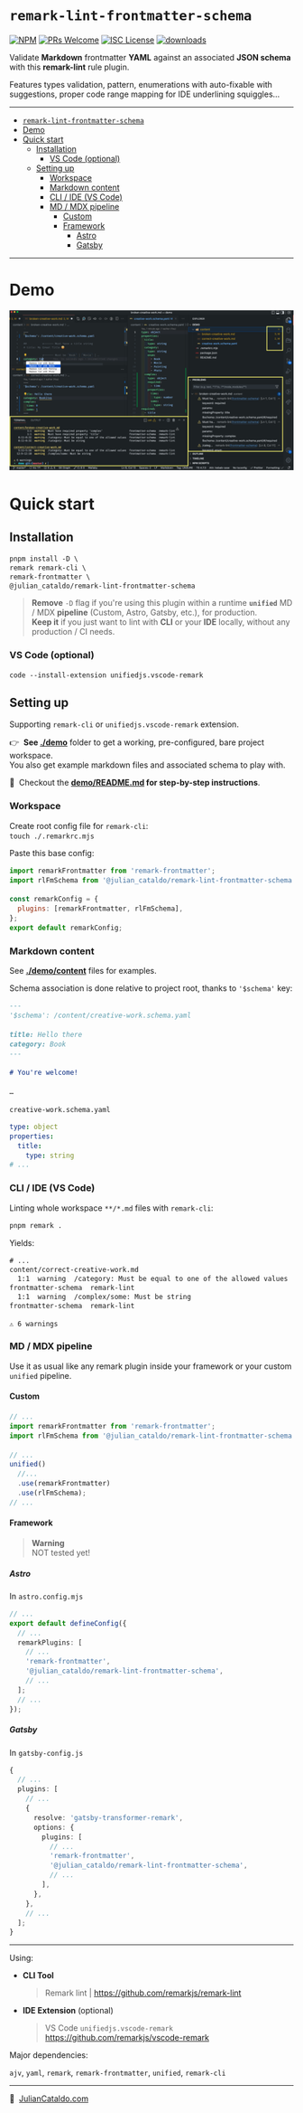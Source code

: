 # `remark-lint-frontmatter-schema`

<!-- [![Build Status](https://img.shields.io/github/workflow/status/JulianCataldo/remark-lint-frontmatter-schema/release/master.svg)](https://github.com/@julian_cataldo/remark-lint-frontmatter-schema/actions/workflows/release.yml?query=branch%3Amain) -->

[![NPM](https://img.shields.io/npm/v/@julian_cataldo/remark-lint-frontmatter-schema)](https://www.npmjs.com/package/@julian_cataldo/remark-lint-frontmatter-schema)
[![PRs Welcome](https://img.shields.io/badge/PRs-welcome-brightgreen.svg)](https://makeapullrequest.com)
[![ISC License](https://img.shields.io/npm/l/@julian_cataldo/remark-lint-frontmatter-schema)](./LICENSE)
[![downloads](https://img.shields.io/npm/dw/@julian_cataldo/remark-lint-frontmatter-schema)](https://www.npmjs.com/package/@julian_cataldo/remark-lint-frontmatter-schema)

Validate **Markdown** frontmatter **YAML** against an associated **JSON schema** with this **remark-lint** rule plugin.

Features types validation, pattern, enumerations with auto-fixable with suggestions, proper code range mapping for IDE underlining squiggles…

---

- [`remark-lint-frontmatter-schema`](#remark-lint-frontmatter-schema)
- [Demo](#demo)
- [Quick start](#quick-start)
  - [Installation](#installation)
    - [VS Code (optional)](#vs-code-optional)
  - [Setting up](#setting-up)
    - [Workspace](#workspace)
    - [Markdown content](#markdown-content)
    - [CLI / IDE (VS Code)](#cli--ide-vs-code)
    - [MD / MDX pipeline](#md--mdx-pipeline)
      - [Custom](#custom)
      - [Framework](#framework)
        - [Astro](#astro)
        - [Gatsby](#gatsby)

---

# Demo

[![Demo screenshot of frontmatter schema linter](./docs/screenshot.png)](./docs/screenshot.png)

# Quick start

## Installation

```shell
pnpm install -D \
remark remark-cli \
remark-frontmatter \
@julian_cataldo/remark-lint-frontmatter-schema
```

> **Remove** `-D` flag if you're using this plugin within a runtime **`unified`** MD / MDX **pipeline** (Custom, Astro, Gatsby, etc.), for production.  
> **Keep it** if you just want to lint with **CLI** or your **IDE** locally, without any production / CI needs.

### VS Code (optional)

```
code --install-extension unifiedjs.vscode-remark
```

## Setting up

Supporting `remark-cli` or `unifiedjs.vscode-remark` extension.

👉  **See [./demo](./demo/)** folder to get a working, pre-configured, bare project workspace.  
You also get example markdown files and associated schema to play with.

📌  Checkout the **[demo/README.md](./demo) for step-by-step instructions**.

### Workspace

Create root config file for `remark-cli`:  
`touch ./.remarkrc.mjs`

Paste this base config:

```mjs
import remarkFrontmatter from 'remark-frontmatter';
import rlFmSchema from '@julian_cataldo/remark-lint-frontmatter-schema';

const remarkConfig = {
  plugins: [remarkFrontmatter, rlFmSchema],
};
export default remarkConfig;
```

### Markdown content

See **[./demo/content](./demo/content)** files for examples.

Schema association is done relative to project root, thanks to `'$schema'` key:

```markdown
---
'$schema': /content/creative-work.schema.yaml

title: Hello there
category: Book
---

# You're welcome!

…
```

`creative-work.schema.yaml`

```yaml
type: object
properties:
  title:
    type: string
# ...
```

### CLI / IDE (VS Code)

Linting whole workspace `**/*.md` files with `remark-cli`:

```sh
pnpm remark .
```

Yields:

```shell
# ...
content/correct-creative-work.md
  1:1  warning  /category: Must be equal to one of the allowed values  frontmatter-schema  remark-lint
  1:1  warning  /complex/some: Must be string                          frontmatter-schema  remark-lint

⚠ 6 warnings
```

### MD / MDX pipeline

Use it as usual like any remark plugin inside your framework or your custom `unified` pipeline.

#### Custom

```ts
// ...
import remarkFrontmatter from 'remark-frontmatter';
import rlFmSchema from '@julian_cataldo/remark-lint-frontmatter-schema';

// ...
unified()
  //...
  .use(remarkFrontmatter)
  .use(rlFmSchema);
// ...
```

#### Framework

> **Warning**  
> NOT tested yet!

##### Astro

In `astro.config.mjs`

```ts
// ...
export default defineConfig({
  // ...
  remarkPlugins: [
    // ...
    'remark-frontmatter',
    '@julian_cataldo/remark-lint-frontmatter-schema',
    // ...
  ];
  // ...
});
```

##### Gatsby

In `gatsby-config.js`

```ts
{
  // ...
  plugins: [
    // ...
    {
      resolve: 'gatsby-transformer-remark',
      options: {
        plugins: [
          // ...
          'remark-frontmatter',
          '@julian_cataldo/remark-lint-frontmatter-schema',
          // ...
        ],
      },
    },
    // ...
  ];
}
```

<!-- OBSOLETE -->
<!-- # Known limitations

Actually, you will not have **code range detection** for schemas errors.
Finding a way of doing this would easily allow hot-fix replacement for `enum` suggestions, for example.
The great folks who made [yaml-language-server](https://github.com/redhat-developer/yaml-language-server)
have tackled this, and much more.
In fact, this remark plugin is **very far** from `yaml-language-server` capabilities, which are astonishing.
Still, this `remark` plugin is, I think, the only way to validate YAML
frontmatter inside Markdown.
My current knowledge is that YAML in Markdown, by not being part of any official specs, is hindering development in this direction.
So it's better than nothing I guess, and could be a first step for something more robust. -->

---

Using:

- **CLI Tool**
  > Remark lint | https://github.com/remarkjs/remark-lint
- **IDE Extension** (optional)
  > VS Code `unifiedjs.vscode-remark`  
  > https://github.com/remarkjs/vscode-remark

Major dependencies:

`ajv`, `yaml`, `remark`, `remark-frontmatter`, `unified`, `remark-cli`

---

🔗  [JulianCataldo.com](https://www.juliancataldo.com)
